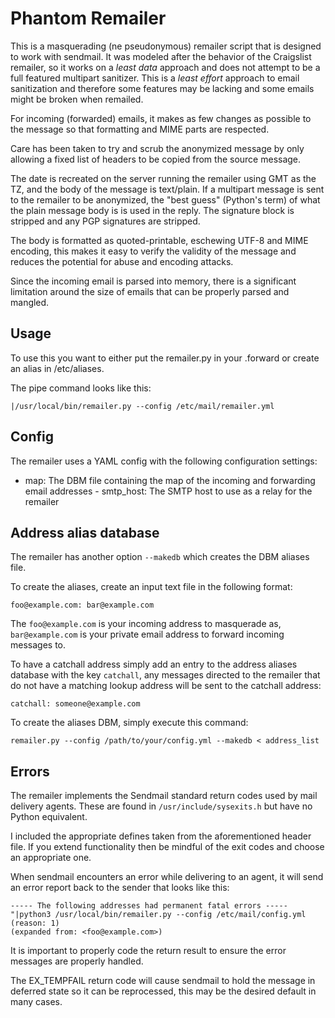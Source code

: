 # Phantom Remailer

This is a masquerading (ne pseudonymous) remailer script that is designed to
work with sendmail.  It was modeled after the behavior of the Craigslist
remailer, so it works on a _least data_ approach and does not attempt to be
a full featured multipart sanitizer.  This is a _least effort_ approach to
email sanitization and therefore some features may be lacking and some emails
might be broken when remailed.

For incoming (forwarded) emails, it makes as few changes as possible to the message
so that formatting and MIME parts are respected.

Care has been taken to try and scrub the anonymized message
by only allowing a fixed list of headers to be copied from the source message.

The date is recreated on the server running the remailer using GMT as the TZ, and
the body of the message is text/plain.  If a multipart message is sent to the
remailer to be anonymized, the "best guess" (Python's term) of what the plain
message body is is used in the reply.  The signature block is stripped and any
PGP signatures are stripped.

The body is formatted as quoted-printable, eschewing UTF-8 and MIME encoding, this
makes it easy to verify the validity of the message and reduces the potential
for abuse and encoding attacks.

Since the incoming email is parsed into memory, there is a significant limitation
around the size of emails that can be properly parsed and mangled.

## Usage
To use this you want to either put the remailer.py in your .forward or create an
alias in /etc/aliases.

The pipe command looks like this:

`|/usr/local/bin/remailer.py --config /etc/mail/remailer.yml`

## Config
The remailer uses a YAML config with the following configuration settings:

- map: The DBM file containing the map of the incoming and forwarding email
addresses - smtp_host: The SMTP host to use as a relay for the remailer

## Address alias database
The remailer has another option `--makedb` which creates the DBM aliases file.

To create the aliases, create an input text file in the following format:

```
foo@example.com: bar@example.com
```

The `foo@example.com` is your incoming address to masquerade as,
`bar@example.com` is your private email address to forward incoming messages to.

To have a catchall address simply add an entry to the address aliases database
with the key `catchall`, any messages directed to the remailer that do not have
a matching lookup address will be sent to the catchall address:

```
catchall: someone@example.com
```

To create the aliases DBM, simply execute this command:

`remailer.py --config /path/to/your/config.yml --makedb < address_list`

## Errors
The remailer implements the Sendmail standard return codes used by mail delivery
agents.  These are found in `/usr/include/sysexits.h` but have no Python
equivalent.

I included the appropriate defines taken from the aforementioned header file.
If you extend functionality then be mindful of the exit codes and choose an
appropriate one.

When sendmail encounters an error while delivering to an agent, it will send an
error report back to the sender that looks like this:

```
----- The following addresses had permanent fatal errors -----
"|python3 /usr/local/bin/remailer.py --config /etc/mail/config.yml (reason: 1)
(expanded from: <foo@example.com>)
```

It is important to properly code the return result to ensure the error messages
are properly handled.

The EX_TEMPFAIL return code will cause sendmail to hold the message in deferred
state so it can be reprocessed, this may be the desired default in many cases.